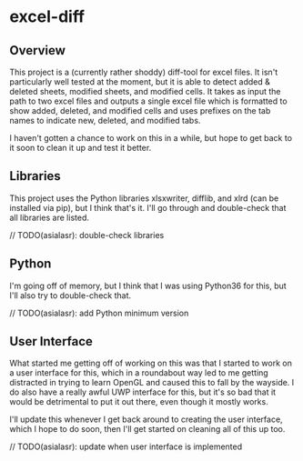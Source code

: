 # excel-diff
## Overview
This project is a (currently rather shoddy) diff-tool for excel files.  It isn't particularly well tested at the moment, but it is able to detect added & deleted sheets, modified sheets, and modified cells.  It takes as input the path to two excel files and outputs a single excel file which is formatted to show added, deleted, and modified cells and uses prefixes on the tab names to indicate new, deleted, and modified tabs.

I haven't gotten a chance to work on this in a while, but hope to get back to it soon to clean it up and test it better.

## Libraries
This project uses the Python libraries xlsxwriter, difflib, and xlrd (can be installed via pip), but I think that's it.  I'll go through and double-check that all libraries are listed.

// TODO(asialasr): double-check libraries

## Python
I'm going off of memory, but I think that I was using Python36 for this, but I'll also try to double-check that.

// TODO(asialasr): add Python minimum version

## User Interface
What started me getting off of working on this was that I started to work on a user interface for this, which in a roundabout way led to me getting distracted in trying to learn OpenGL and caused this to fall by the wayside.  I do also have a really awful UWP interface for this, but it's so bad that it would be detrimental to put it out there, even though it mostly works.

I'll update this whenever I get back around to creating the user interface, which I hope to do soon, then I'll get started on cleaning all of this up too.

// TODO(asialasr): update when user interface is implemented
